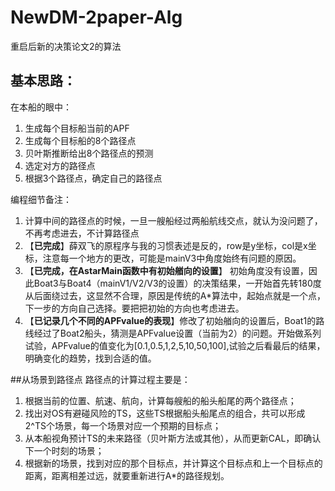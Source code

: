 # NewDM-2paper-Alg
重启后新的决策论文2的算法
## 基本思路：
在本船的眼中：

1. 生成每个目标船当前的APF
2. 生成每个目标船的8个路径点
3. 贝叶斯推断给出8个路径点的预测
4. 选定对方的路径点
5. 根据3个路径点，确定自己的路径点

编程细节备注：

1. 计算中间的路径点的时候，一旦一艘船经过两船航线交点，就认为没问题了，不再考虑进去，不计算路径点
2. 【**已完成**】薛双飞的原程序与我的习惯表述是反的，row是y坐标，col是x坐标，注意每一个地方的更改，可能是mainV3中角度始终有问题的原因。
3. 【**已完成，在AstarMain函数中有初始艏向的设置**】 初始角度没有设置，因此Boat3与Boat4（mainV1/V2/V3的设置）的决策结果，一开始首先转180度从后面绕过去，这显然不合理，原因是传统的A\*算法中，起始点就是一个点，下一步的方向自己选择。要把把初始的方向也考虑进去。
4. 【**已记录几个不同的APFvalue的表现**】修改了初始艏向的设置后，Boat1的路线经过了Boat2船头，猜测是APFvalue设置（当前为2）的问题。开始做系列试验，APFvalue的值变化为\[0.1,0.5,1,2,5,10,50,100\],试验之后看最后的结果，明确变化的趋势，找到合适的值。

##从场景到路径点
路径点的计算过程主要是：
1. 根据当前的位置、航速、航向，计算每艘船的船头船尾的两个路径点；
2. 找出对OS有避碰风险的TS，这些TS根据船头船尾点的组合，共可以形成2^TS个场景，每一个场景对应一个预期的目标点；
3. 从本船视角预计TS的未来路径（贝叶斯方法或其他），从而更新CAL，即确认下一个时刻的场景；
4. 根据新的场景，找到对应的那个目标点，并计算这个目标点和上一个目标点的距离，距离相差过远，就要重新进行A\*的路径规划。

